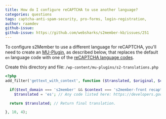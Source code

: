 ```yaml
---
title: How do I configure reCAPTCHA to use another language?
categories: questions
tags: captcha-anti-spam-security, pro-forms, login-registration, 
author: raamdev
github-issue:
github-issue: https://github.com/websharks/s2member-kb/issues/251
---
```


To configure s2Member to use a different language for reCAPTCHA, you'll need to create an [MU-Plugin](http://codex.wordpress.org/Must_Use_Plugins), as described below, that replaces the default `en` language code with one of the [reCAPTCHA language codes](https://developers.google.com/recaptcha/docs/language).

Create this directory and file: `/wp-content/mu-plugins/s2-translations.php`

```php
<?php
add_filter('gettext_with_context', function ($translated, $original, $context, $text_domain)  {

  if($text_domain === 's2member' && $context === 's2member-front recaptcha-lang-code' && $original === 'en')
    $translated = 'es'; // Any code listed here: https://developers.google.com/recaptcha/docs/language?hl=en

  return $translated; // Return final translation.

}, 10, 4);
```